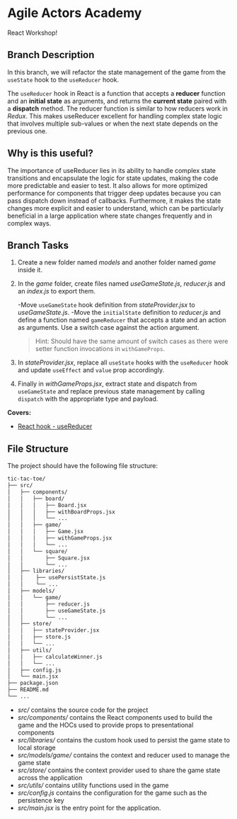 # Agile Actors Academy

React Workshop!

## Branch Description

In this branch, we will refactor the state management of the game from the `useState` hook to the `useReducer` hook.

The `useReducer` hook in React is a function that accepts a **reducer** function and an **initial state** as arguments, and returns the **current state** paired with a **dispatch** method. The reducer function is similar to how reducers work in _Redux_. This makes useReducer excellent for handling complex state logic that involves multiple sub-values or when the next state depends on the previous one.

## Why is this useful?

The importance of useReducer lies in its ability to handle complex state transitions and encapsulate the logic for state updates, making the code more predictable and easier to test. It also allows for more optimized performance for components that trigger deep updates because you can pass dispatch down instead of callbacks. Furthermore, it makes the state changes more explicit and easier to understand, which can be particularly beneficial in a large application where state changes frequently and in complex ways.

## Branch Tasks

1. Create a new folder named _models_ and another folder named _game_ inside it.
2. In the _game_ folder, create files named _useGameState.js_, _reducer.js_ and an _index.js_ to export them.

   -Move `useGameState` hook definition from _stateProvider.jsx_ to _useGameState.js_.
   -Move the `initialState` definition to _reducer.js_ and define a function named `gameReducer` that accepts a state and an action as arguments. Use a switch case against the action argument.

   > Hint: Should have the same amount of switch cases as there were setter function invocations in `withGameProps`.

3. In _stateProvider.jsx_, replace all `useState` hooks with the `useReducer` hook and update `useEffect` and `value` prop accordingly.
4. Finally in _withGameProps.jsx_, extract state and dispatch from `useGameState` and replace previous state management by calling `dispatch` with the appropriate type and payload.

**Covers:**

- [React hook - useReducer](https://react.dev/reference/react/useReducer)

## File Structure

The project should have the following file structure:

```bash
tic-tac-toe/
├── src/
│   ├── components/
│   │   ├── board/
│   │   │   ├── Board.jsx
│   │   │   ├── withBoardProps.jsx
│   │   │   └── ...
│   │   ├── game/
│   │   │   ├── Game.jsx
│   │   │   ├── withGameProps.jsx
│   │   │   └── ...
│   │   └── square/
│   │       ├── Square.jsx
│   │       └── ...
│   ├── libraries/
│   │    ├── usePersistState.js
│   │    └── ...
│   ├── models/
│   │   └── game/
│   │       ├── reducer.js
│   │       ├── useGameState.js
│   │       └── ...
│   ├── store/
│   │   ├── stateProvider.jsx
│   │   ├── store.js
│   │   └── ...
│   ├── utils/
│   │   ├── calculateWinner.js
│   │   └── ...
│   ├── config.js
│   └── main.jsx
├── package.json
├── README.md
└── ...
```

- _src/_ contains the source code for the project
- _src/components/_ contains the React components used to build the game and the HOCs used to provide props to presentational components
- _src/libraries/_ contains the custom hook used to persist the game state to local storage
- _src/models/game/_ contains the context and reducer used to manage the game state
- _src/store/_ contains the context provider used to share the game state across the application
- _src/utils/_ contains utility functions used in the game
- _src/config.js_ contains the configuration for the game such as the persistence key
- _src/main.jsx_ is the entry point for the application.
